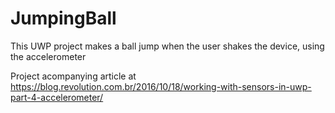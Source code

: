 # JumpingBall
This UWP project makes a ball jump when the user shakes the device, using the accelerometer

Project acompanying article at https://blog.revolution.com.br/2016/10/18/working-with-sensors-in-uwp-part-4-accelerometer/
